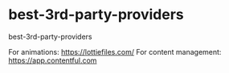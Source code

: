# best-3rd-party-providers
best-3rd-party-providers

For animations: https://lottiefiles.com/
For content management: https://app.contentful.com
